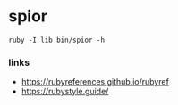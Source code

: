 # spior

    ruby -I lib bin/spior -h

### links
+ https://rubyreferences.github.io/rubyref
+ https://rubystyle.guide/